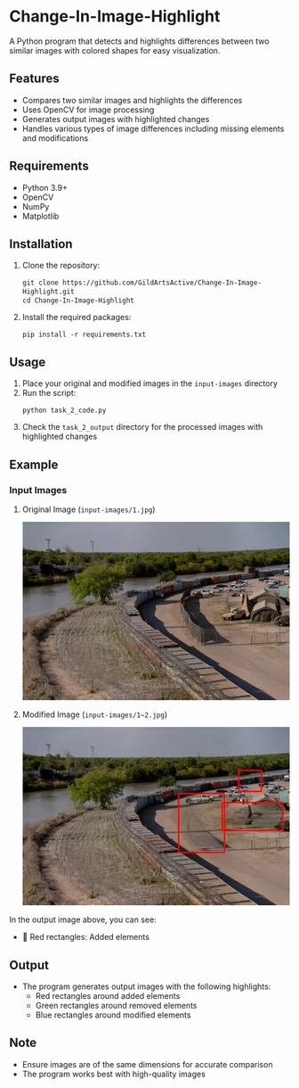 # Change-In-Image-Highlight

A Python program that detects and highlights differences between two similar images with colored shapes for easy visualization.

## Features
- Compares two similar images and highlights the differences
- Uses OpenCV for image processing
- Generates output images with highlighted changes
- Handles various types of image differences including missing elements and modifications

## Requirements
- Python 3.9+
- OpenCV
- NumPy
- Matplotlib

## Installation
1. Clone the repository:
   ```
   git clone https://github.com/GildArtsActive/Change-In-Image-Highlight.git
   cd Change-In-Image-Highlight
   ```

2. Install the required packages:
   ```
   pip install -r requirements.txt
   ```

## Usage
1. Place your original and modified images in the `input-images` directory
2. Run the script:
   ```
   python task_2_code.py
   ```
3. Check the `task_2_output` directory for the processed images with highlighted changes

## Example

### Input Images
1. Original Image (`input-images/1.jpg`)
   
   ![Original Image](1.jpg)

2. Modified Image (`input-images/1~2.jpg`)
   
   ![Modified Image](1~2.jpg)



In the output image above, you can see:
- 🔴 Red rectangles: Added elements

## Output
- The program generates output images with the following highlights:
  - Red rectangles around added elements
  - Green rectangles around removed elements
  - Blue rectangles around modified elements

## Note
- Ensure images are of the same dimensions for accurate comparison
- The program works best with high-quality images


